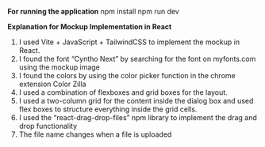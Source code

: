 **For running the application**
npm install
npm run dev


**Explanation for Mockup Implementation in React**
1. I used Vite + JavaScript + TailwindCSS to implement the mockup in React.
2. I found the font “Cyntho Next” by searching for the font on myfonts.com using the mockup image
3. I found the colors by using the color picker function in the chrome extension Color Zilla
4. I used a combination of flexboxes and grid boxes for the layout.
5. I used a two-column grid for the content inside the dialog box and
   used flex boxes to structure everything inside the grid cells.
6. I used the “react-drag-drop-files” npm library to implement the drag
   and drop functionality
7. The file name changes when a file is uploaded
